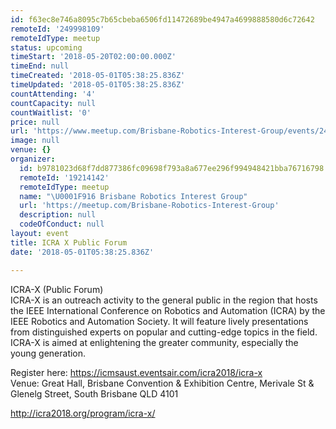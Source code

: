 ```yaml
---
id: f63ec8e746a8095c7b65cbeba6506fd11472689be4947a4699888580d6c72642
remoteId: '249998109'
remoteIdType: meetup
status: upcoming
timeStart: '2018-05-20T02:00:00.000Z'
timeEnd: null
timeCreated: '2018-05-01T05:38:25.836Z'
timeUpdated: '2018-05-01T05:38:25.836Z'
countAttending: '4'
countCapacity: null
countWaitlist: '0'
price: null
url: 'https://www.meetup.com/Brisbane-Robotics-Interest-Group/events/249998109/'
image: null
venue: {}
organizer:
  id: b9781023d68f7dd877386fc09698f793a8a677ee296f994948421bba76716798
  remoteId: '19214142'
  remoteIdType: meetup
  name: "\U0001F916 Brisbane Robotics Interest Group"
  url: 'https://meetup.com/Brisbane-Robotics-Interest-Group'
  description: null
  codeOfConduct: null
layout: event
title: ICRA X Public Forum
date: '2018-05-01T05:38:25.836Z'

---
```

<p>ICRA-X (Public Forum)<br/>ICRA-X is an outreach activity to the general public in the region that hosts the IEEE International Conference on Robotics and Automation (ICRA) by the IEEE Robotics and Automation Society. It will feature lively presentations from distinguished experts on popular and cutting-edge topics in the field. ICRA-X is aimed at enlightening the greater community, especially the young generation.</p> <p>Register here: <a href="https://icmsaust.eventsair.com/icra2018/icra-x" class="linkified">https://icmsaust.eventsair.com/icra2018/icra-x</a><br/>Venue: Great Hall, Brisbane Convention &amp; Exhibition Centre, Merivale St &amp; Glenelg Street, South Brisbane QLD 4101</p> <p><a href="http://icra2018.org/program/icra-x/" class="linkified">http://icra2018.org/program/icra-x/</a></p>
